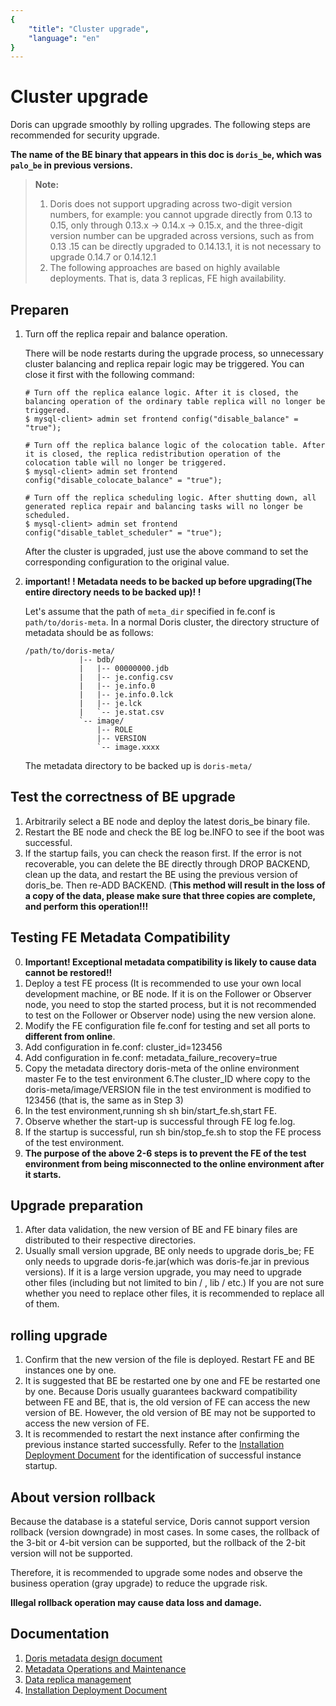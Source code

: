 ```yaml
---
{
    "title": "Cluster upgrade",
    "language": "en"
}
---
```


<!-- 
Licensed to the Apache Software Foundation (ASF) under one
or more contributor license agreements.  See the NOTICE file
distributed with this work for additional information
regarding copyright ownership.  The ASF licenses this file
to you under the Apache License, Version 2.0 (the
"License"); you may not use this file except in compliance
with the License.  You may obtain a copy of the License at

  http://www.apache.org/licenses/LICENSE-2.0

Unless required by applicable law or agreed to in writing,
software distributed under the License is distributed on an
"AS IS" BASIS, WITHOUT WARRANTIES OR CONDITIONS OF ANY
KIND, either express or implied.  See the License for the
specific language governing permissions and limitations
under the License.
-->


# Cluster upgrade

Doris can upgrade smoothly by rolling upgrades. The following steps are recommended for security upgrade.

**The name of the BE binary that appears in this doc is `doris_be`, which was `palo_be` in previous versions.**

> **Note:**
> 1. Doris does not support upgrading across two-digit version numbers, for example: you cannot upgrade directly from 0.13 to 0.15, only through 0.13.x -> 0.14.x -> 0.15.x, and the three-digit version number can be upgraded across versions, such as from 0.13 .15 can be directly upgraded to 0.14.13.1, it is not necessary to upgrade 0.14.7 or 0.14.12.1
> 2. The following approaches are based on highly available deployments. That is, data 3 replicas, FE high availability.

## Preparen

1. Turn off the replica repair and balance operation.

     There will be node restarts during the upgrade process, so unnecessary cluster balancing and replica repair logic may be triggered. You can close it first with the following command:

     ```
     # Turn off the replica ealance logic. After it is closed, the balancing operation of the ordinary table replica will no longer be triggered.
     $ mysql-client> admin set frontend config("disable_balance" = "true");
     
     # Turn off the replica balance logic of the colocation table. After it is closed, the replica redistribution operation of the colocation table will no longer be triggered.
     $ mysql-client> admin set frontend config("disable_colocate_balance" = "true");
     
     # Turn off the replica scheduling logic. After shutting down, all generated replica repair and balancing tasks will no longer be scheduled.
     $ mysql-client> admin set frontend config("disable_tablet_scheduler" = "true");
     ```

     After the cluster is upgraded, just use the above command to set the corresponding configuration to the original value.

2. **important! ! Metadata needs to be backed up before upgrading(The entire directory needs to be backed up)! !**

    Let's assume that the path of `meta_dir` specified in fe.conf is `path/to/doris-meta`. In a normal Doris cluster, the directory structure of metadata should be as follows:

    ```
    /path/to/doris-meta/
                |-- bdb/
                |   |-- 00000000.jdb
                |   |-- je.config.csv
                |   |-- je.info.0
                |   |-- je.info.0.lck
                |   |-- je.lck
                |   `-- je.stat.csv
                `-- image/
                    |-- ROLE
                    |-- VERSION
                    `-- image.xxxx
    ```
    The metadata directory to be backed up is  `doris-meta/`

## Test the correctness of BE upgrade

1. Arbitrarily select a BE node and deploy the latest doris_be binary file.
2. Restart the BE node and check the BE log be.INFO to see if the boot was successful.
3. If the startup fails, you can check the reason first. If the error is not recoverable, you can delete the BE directly through DROP BACKEND, clean up the data, and restart the BE using the previous version of doris_be. Then re-ADD BACKEND. (**This method will result in the loss of a copy of the data, please make sure that three copies are complete, and perform this operation!!!**

## Testing FE Metadata Compatibility

0. **Important! Exceptional metadata compatibility is likely to cause data cannot be restored!!**
1. Deploy a test FE process (It is recommended to use your own local development machine, or BE node. If it is on the Follower or Observer node, you need to stop the started process, but it is not recommended to test on the Follower or Observer node) using the new version alone.
2. Modify the FE configuration file fe.conf for testing and set all ports to **different from online**.
3. Add configuration in fe.conf: cluster_id=123456
4. Add configuration in fe.conf: metadata_failure_recovery=true
5. Copy the metadata directory doris-meta of the online environment master Fe to the test environment
6.The cluster_ID where copy to the doris-meta/image/VERSION file in the test environment is modified to 123456 (that is, the same as in Step 3)
7. In the test environment,running sh sh bin/start_fe.sh,start FE.
8. Observe whether the start-up is successful through FE log fe.log.
9. If the startup is successful, run sh bin/stop_fe.sh to stop the FE process of the test environment.
10. **The purpose of the above 2-6 steps is to prevent the FE of the test environment from being misconnected to the online environment after it starts.**

## Upgrade preparation

1. After data validation, the new version of BE and FE binary files are distributed to their respective directories.
2. Usually small version upgrade, BE only needs to upgrade doris_be; FE only needs to upgrade doris-fe.jar(which was doris-fe.jar in previous versions). If it is a large version upgrade, you may need to upgrade other files (including but not limited to bin / , lib / etc.) If you are not sure whether you need to replace other files, it is recommended to replace all of them.

## rolling upgrade

1. Confirm that the new version of the file is deployed. Restart FE and BE instances one by one.
2. It is suggested that BE be restarted one by one and FE be restarted one by one. Because Doris usually guarantees backward compatibility between FE and BE, that is, the old version of FE can access the new version of BE. However, the old version of BE may not be supported to access the new version of FE.
3. It is recommended to restart the next instance after confirming the previous instance started successfully. Refer to the [Installation Deployment Document](../../install/install-deploy.md) for the identification of successful instance startup.

## About version rollback
Because the database is a stateful service, Doris cannot support version rollback (version downgrade) in most cases. In some cases, the rollback of the 3-bit or 4-bit version can be supported, but the rollback of the 2-bit version will not be supported.

Therefore, it is recommended to upgrade some nodes and observe the business operation (gray upgrade) to reduce the upgrade risk.

**Illegal rollback operation may cause data loss and damage.** 

## Documentation
1. [Doris metadata design document](../../../community/design/metadata-design.md) 
2. [Metadata Operations and Maintenance](../../admin-manual/maint-monitor/metadata-operation.md) 
3. [Data replica management](../../admin-manual/maint-monitor/tablet-repair-and-balance.md)
4. [Installation Deployment Document](../../install/install-deploy.md)
